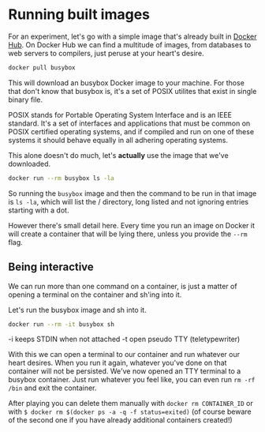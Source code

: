 # Running built images

For an experiment, let's go with a simple image
that's already built in [Docker Hub](https://hub.docker.com/). On Docker Hub we can find a multitude of images, from databases to web servers to compilers, just peruse at your heart's desire.

````bash
docker pull busybox
````

 This will download an busybox Docker image to your machine. For those that don't know that busybox is, it's a set of POSIX utilites that exist in single binary file.

 POSIX stands for Portable Operating System Interface and is an IEEE standard. It's a set of interfaces and applications that must be common on POSIX certified operating systems, and if compiled and run on one of these systems it should behave equally in all adhering operating systems.

This alone doesn't do much, let's **actually** use the image that we've downloaded.

````bash
docker run --rm busybox ls -la
````

So running the `busybox` image and then the command to be run in that image is `ls -la`, which will list the / directory, long listed and not ignoring entries starting with a dot.

However there's small detail here. Every time you run an image on Docker it will create a container that will be lying there, unless you provide the `--rm` flag.

## Being interactive

We can run more than one command on a container, is just a matter of opening a terminal on the container and sh'ing into it.

Let's run the busybox image and sh into it.

````bash
docker run --rm -it busybox sh
````

-i keeps STDIN when not attached
-t open pseudo TTY (teletypewriter)

With this we can open a terminal to our container and run whatever our heart desires. When you run it again, whatever you've done on that container will not be persisted. We've now opened an TTY terminal to a busybox container. Just run whatever you feel like, you can even run `rm -rf /bin` and exit the container.

After playing you can delete them manually with `docker rm CONTAINER_ID`
or with `$ docker rm $(docker ps -a -q -f status=exited)` (of course beware of the second one if you have already additional containers created!)

